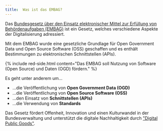 ```yaml
---
title:  Was ist das EMBAG?
---
```


Das [Bundesgesetz über den Einsatz elektronischer Mittel zur Erfüllung von Behördenaufgaben (EMBAG)](https://www.fedlex.admin.ch/eli/fga/2023/787/de) ist ein Gesetz, welches verschiedene Aspekte der Digitalisierung adressiert.

Mit dem EMBAG wurde eine gesetzliche Grundlage für Open Government Data und Open Source Software (OSS) geschaffen und es enthält Bestimmungen zu elektronischen Schnittstellen (APIs).

{% include red-side.html content="Das EMBAG soll Nutzung von Software (Open Source) und Daten (OGD) fördern." %}

Es geht unter anderem um...

* ...die Veröffentlichung von **Open Government Data (OGD)**
* ...die Veröffentlichung von **Open Source Software (OSS)**
* ...den Einsatz von **Schnittstellen (APIs)**
* ...die Verwendung von **Standards**

Das Gesetz fördert Offenheit, Innovation und einen Kulturwandel in der Bundesverwaltung und unterstützt die digitale Nachhaltigkeit durch ["Digital Public Goods"](https://www.un.org/techenvoy/content/digital-public-goods).